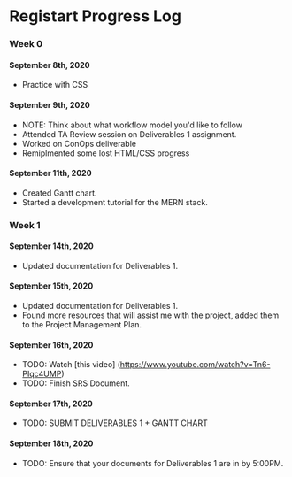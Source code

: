 # Registart Progress Log

### Week 0
#### September 8th, 2020
 - Practice with CSS

#### September 9th, 2020
 - NOTE: Think about what workflow model you'd like to follow 
 - Attended TA Review session on Deliverables 1 assignment. 
 - Worked on ConOps deliverable
 - Remiplmented some lost HTML/CSS progress

#### September 11th, 2020
 - Created Gantt chart.
 - Started a development tutorial for the MERN stack.
 
 
### Week 1
#### September 14th, 2020
 - Updated documentation for Deliverables 1.
 
#### September 15th, 2020
 - Updated documentation for Deliverables 1.
 - Found more resources that will assist me with the project, added them to the Project Management Plan.
 
#### September 16th, 2020
- TODO: Watch [this video] (https://www.youtube.com/watch?v=Tn6-PIqc4UMP)
- TODO: Finish SRS Document.
 
#### September 17th, 2020
- TODO: SUBMIT DELIVERABLES 1 + GANTT CHART

#### September 18th, 2020
- TODO: Ensure that your documents for Deliverables 1 are in by 5:00PM.
